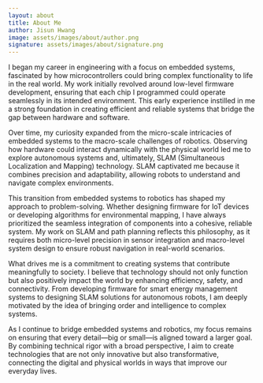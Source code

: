 ```yaml
---
layout: about
title: About Me
author: Jisun Hwang
image: assets/images/about/author.png
signature: assets/images/about/signature.png
---
```


I began my career in engineering with a focus on embedded systems, fascinated by how microcontrollers could bring complex functionality to life in the real world. My work initially revolved around low-level firmware development, ensuring that each chip I programmed could operate seamlessly in its intended environment. This early experience instilled in me a strong foundation in creating efficient and reliable systems that bridge the gap between hardware and software.

Over time, my curiosity expanded from the micro-scale intricacies of embedded systems to the macro-scale challenges of robotics. Observing how hardware could interact dynamically with the physical world led me to explore autonomous systems and, ultimately, SLAM (Simultaneous Localization and Mapping) technology. SLAM captivated me because it combines precision and adaptability, allowing robots to understand and navigate complex environments.

This transition from embedded systems to robotics has shaped my approach to problem-solving. Whether designing firmware for IoT devices or developing algorithms for environmental mapping, I have always prioritized the seamless integration of components into a cohesive, reliable system. My work on SLAM and path planning reflects this philosophy, as it requires both micro-level precision in sensor integration and macro-level system design to ensure robust navigation in real-world scenarios.

What drives me is a commitment to creating systems that contribute meaningfully to society. I believe that technology should not only function but also positively impact the world by enhancing efficiency, safety, and connectivity. From developing firmware for smart energy management systems to designing SLAM solutions for autonomous robots, I am deeply motivated by the idea of bringing order and intelligence to complex systems.

As I continue to bridge embedded systems and robotics, my focus remains on ensuring that every detail—big or small—is aligned toward a larger goal. By combining technical rigor with a broad perspective, I aim to create technologies that are not only innovative but also transformative, connecting the digital and physical worlds in ways that improve our everyday lives.
